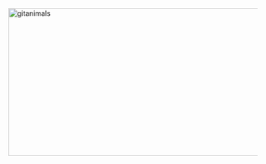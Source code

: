 <!--
**leechaebyeol/leechaebyeol** is a ✨ _special_ ✨ repository because its `README.md` (this file) appears on your GitHub profile.

Here are some ideas to get you started:

- 🔭 I’m currently working on ...
- 🌱 I’m currently learning ...
- 👯 I’m looking to collaborate on ...
- 🤔 I’m looking for help with ...
- 💬 Ask me about ...
- 📫 How to reach me: ...
- 😄 Pronouns: ...
- ⚡ Fun fact: ...
-->

<a href="https://www.gitanimals.org/">
      <img
        src="https://render.gitanimals.org/guilds/752091119044368803/draw"
        width="600"
        height="300"
        alt="gitanimals"
      />
    </a>
